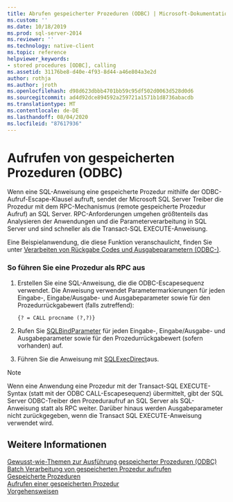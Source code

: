 ```yaml
---
title: Abrufen gespeicherter Prozeduren (ODBC) | Microsoft-Dokumentation
ms.custom: ''
ms.date: 10/18/2019
ms.prod: sql-server-2014
ms.reviewer: ''
ms.technology: native-client
ms.topic: reference
helpviewer_keywords:
- stored procedures [ODBC], calling
ms.assetid: 31176be8-d40e-4f93-8d44-a46e804a3e2d
author: rothja
ms.author: jroth
ms.openlocfilehash: d98d623dbbb4701bb59c95df502d0063d528d0d6
ms.sourcegitcommit: ad4d92dce894592a259721a1571b1d8736abacdb
ms.translationtype: MT
ms.contentlocale: de-DE
ms.lasthandoff: 08/04/2020
ms.locfileid: "87617936"
---
```

# <a name="call-stored-procedures-odbc"></a>Aufrufen von gespeicherten Prozeduren (ODBC)
  Wenn eine SQL-Anweisung eine gespeicherte Prozedur mithilfe der ODBC-Aufruf-Escape-Klausel aufruft, sendet der Microsoft SQL Server Treiber die Prozedur mit dem RPC-Mechanismus (remote gespeicherte Prozedur Aufruf) an SQL Server. RPC-Anforderungen umgehen größtenteils das Analysieren der Anwendungen und die Parameterverarbeitung in SQL Server und sind schneller als die Transact-SQL EXECUTE-Anweisung.  
  
 Eine Beispielanwendung, die diese Funktion veranschaulicht, finden Sie unter [Verarbeiten von Rückgabe Codes und Ausgabeparametern &#40;ODBC-&#41;](running-stored-procedures-process-return-codes-and-output-parameters.md).  
  
### <a name="to-run-a-procedure-as-an-rpc"></a>So führen Sie eine Prozedur als RPC aus  
  
1.  Erstellen Sie eine SQL-Anweisung, die die ODBC-Escapesequenz verwendet. Die Anweisung verwendet Parametermarkierungen für jeden Eingabe-, Eingabe/Ausgabe- und Ausgabeparameter sowie für den Prozedurrückgabewert (falls zutreffend):  
  
    ```  
    {? = CALL procname (?,?)}  
    ```  
  
2.  Rufen Sie [SQLBindParameter](../native-client-odbc-api/sqlbindparameter.md) für jeden Eingabe-, Eingabe/Ausgabe- und Ausgabeparameter sowie für den Prozedurrückgabewert (sofern vorhanden) auf.  
  
3.  Führen Sie die Anweisung mit [SQLExecDirect](https://go.microsoft.com/fwlink/?LinkId=58399)aus.  
  
> [!NOTE]  
>  Wenn eine Anwendung eine Prozedur mit der Transact-SQL EXECUTE-Syntax (statt mit der ODBC CALL-Escapesequenz) übermittelt, gibt der SQL Server ODBC-Treiber den Prozeduraufruf an SQL Server als SQL-Anweisung statt als RPC weiter. Darüber hinaus werden Ausgabeparameter nicht zurückgegeben, wenn die Transact SQL EXECUTE-Anweisung verwendet wird.  
  
## <a name="see-also"></a>Weitere Informationen  
 [Gewusst-wie-Themen zur Ausführung gespeicherter Prozeduren &#40;ODBC&#41;](../../database-engine/dev-guide/running-stored-procedures-how-to-topics-odbc.md)   
 [Batch Verarbeitung von gespeicherten Prozedur aufrufen](../native-client-odbc-stored-procedures/batching-stored-procedure-calls.md)   
 [Gespeicherte Prozeduren](../native-client-odbc-stored-procedures/running-stored-procedures.md)   
 [Aufrufen einer gespeicherten Prozedur](../native-client-odbc-stored-procedures/calling-a-stored-procedure.md)   
 [Vorgehensweisen](../native-client-odbc-queries/executing-statements/procedures.md)  
  
  
